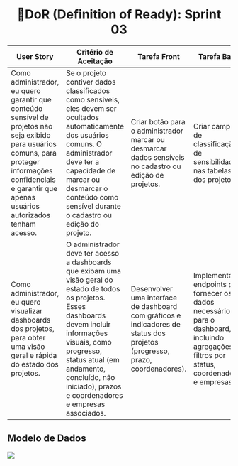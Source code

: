 <h1 style="text-align: center;">📌DoR (Definition of Ready): Sprint 03</h1>

<table>
    <thead>
        <tr>
            <th>User Story</th>
            <th>Critério de Aceitação</th>
            <th>Tarefa Front</th>
            <th>Tarefa Back</th>
            <th>Tarefa BD</th>
        </tr>
    </thead>
    <tbody>
        <tr>
            <td>Como administrador, eu quero garantir que conteúdo sensível de projetos não seja exibido para usuários comuns,
para proteger informações confidenciais e garantir que apenas usuários autorizados tenham acesso.</td>
            <td>Se o projeto contiver dados classificados como sensíveis, eles devem ser ocultados automaticamente dos usuários comuns. O administrador deve ter a capacidade de marcar ou desmarcar o conteúdo como sensível durante o cadastro ou edição do projeto.</td>
            <td>Criar botão para o administrador marcar ou desmarcar dados sensíveis no cadastro ou edição de projetos.</td>
            <td>Criar campo de classificação de sensibilidade nas tabelas dos projetos.</td>
            <td>Otimizar consulta para buscar projetos baseados no coordenador.</td>
        </tr>
        <tr>
            <td>Como administrador, eu quero visualizar dashboards dos projetos, para obter uma visão geral e rápida do estado dos projetos.</td>
            <td>O administrador deve ter acesso a dashboards que exibam uma visão geral do estado de todos os projetos. Esses dashboards devem incluir informações visuais, como progresso, status atual (em andamento, concluído, não iniciado), prazos e coordenadores e empresas associados.</td>
            <td>Desenvolver uma interface de dashboard com gráficos e indicadores de status dos projetos (progresso, prazo, coordenadores).</td>
            <td>Implementar endpoints para fornecer os dados necessários para o dashboard, incluindo agregações e filtros por status, coordenadores e empresas.</td>
            <td>Criar consultas que consolidem os dados dos projetos e retornem os resultados em formato otimizado para visualização no dashboard.</td>
        </tr>
    </tbody>
</table>

<h2>Modelo de Dados</h2>
<img src="https://github.com/Sync-FATEC/API-2024.2-3SEM/blob/main/sprints/sprint03/banco-de-dados.jpg">
